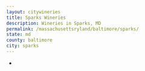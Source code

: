 ```yaml
---
layout: citywineries
title: Sparks Wineries
description: Wineries in Sparks, MD
permalink: /massachusettsryland/baltimore/sparks/
state: md
county: baltimore
city: sparks
---
```

-
